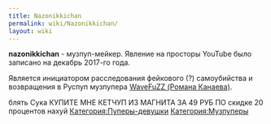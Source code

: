 ```yaml
---
title: Nazonikkichan
permalink: wiki/Nazonikkichan/
layout: wiki
---
```


**nazonikkichan** - музпуп-мейкер. Явление на просторы YouTube было
записано на декабрь 2017-го года.

Является инициатором расследования фейкового (?) самоубийства и
возвращения в Руспуп музпупера [WaveFuZZ (Романа
Канаева)](/wiki/WaveFuZZ "wikilink").

блять Сука КУПИТЕ МНЕ КЕТЧУП ИЗ МАГНИТА ЗА 49 РУБ ПО скидке 20 процентов
нахуй [Категория:Пуперы-девушки](Категория:Пуперы-девушки "wikilink")
[Категория:Музпуперы](Категория:Музпуперы "wikilink")
